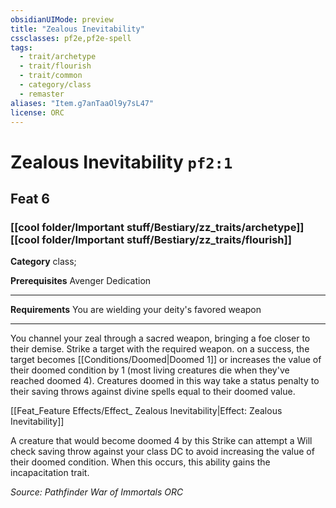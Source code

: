 ```yaml
---
obsidianUIMode: preview
title: "Zealous Inevitability"
cssclasses: pf2e,pf2e-spell
tags:
  - trait/archetype
  - trait/flourish
  - trait/common
  - category/class
  - remaster
aliases: "Item.g7anTaaOl9y7sL47"
license: ORC
---
```

# Zealous Inevitability `pf2:1`
## Feat 6
### [[cool folder/Important stuff/Bestiary/zz_traits/archetype]][[cool folder/Important stuff/Bestiary/zz_traits/flourish]]

**Category** class; 



**Prerequisites** Avenger Dedication
* * *
**Requirements** You are wielding your deity's favored weapon

* * *

You channel your zeal through a sacred weapon, bringing a foe closer to their demise. Strike a target with the required weapon. on a success, the target becomes [[Conditions/Doomed|Doomed 1]] or increases the value of their doomed condition by 1 (most living creatures die when they've reached doomed 4). Creatures doomed in this way take a status penalty to their saving throws against divine spells equal to their doomed value.

[[Feat_Feature Effects/Effect_ Zealous Inevitability|Effect: Zealous Inevitability]]

A creature that would become doomed 4 by this Strike can attempt a Will check saving throw against your class DC to avoid increasing the value of their doomed condition. When this occurs, this ability gains the incapacitation trait.

*Source: Pathfinder War of Immortals*
*ORC*